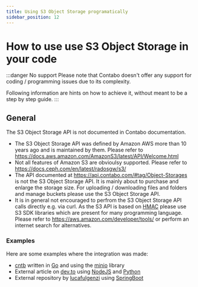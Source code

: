 ```yaml
---
title: Using S3 Object Storage programatically
sidebar_position: 12
---
```


# How to use use S3 Object Storage in your code

:::danger No support
Please note that Contabo doesn't offer any support for coding / programming issues due to its complexity.

Following information are hints on how to achieve it, without meant to be a step by step guide.
:::

## General

The S3 Object Storage API is not documented in Contabo documentation.

* The S3 Object Storage API was defined by Amazon AWS more than 10 years ago and is maintained by them. Please refer to <https://docs.aws.amazon.com/AmazonS3/latest/API/Welcome.html>
* Not all features of Amazon S3 are obvioulsy supported. Please refer to <https://docs.ceph.com/en/latest/radosgw/s3/>
* The API documented at <https://api.contabo.com/#tag/Object-Storages> is not the S3 Object Storage API. It is mainly about to purchase and enlarge the storage size. For uploading / downloading files and folders and manage buckets please use the S3 Object Storage API.
* It is in general not encouraged to perfrom the S3 Object Storage API calls directly e.g. via curl. As the S3 API is based on [HMAC](https://en.wikipedia.org/wiki/HMAC) please use S3 SDK libraries which are present for many programming language. Please refer to <https://aws.amazon.com/developer/tools/> or perform an internet search for alternatives.

### Examples

Here are some examples where the integration was made:

* [cntb](https://github.com/contabo/cntb) written in [Go](https://go.dev/) and using the [minio](https://github.com/minio/minio-go) library
* External article on [dev.to](https://dev.to/einlinuus/use-contabo-object-storage-with-nodejs-5b9l) using [NodeJS](https://nodejs.org/en/) and [Python](https://www.python.org/)
* External repository by [lucafulgenzi](https://github.com/lucafulgenzi/contabo-object-storage-api) using [SpringBoot](https://spring.io/)